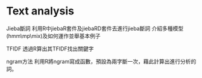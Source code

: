 # Text analysis
Jieba斷詞
利用R中jiebaR套件及jiebaRD套件去進行jieba斷詞
介紹多種模型(hmm\mp\mix)及如何運作並舉基本例子

TFIDF
透過R算出其TFIDF找出關鍵字

ngram方法
利用R將ngram寫成函數，預設為兩字斷一次，藉此計算出進行分析的詞。
